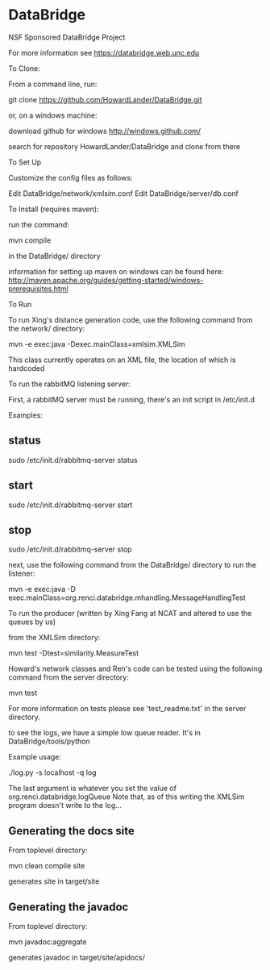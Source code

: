 DataBridge
==========

NSF Sponsored DataBridge Project

For more information see https://databridge.web.unc.edu

To Clone:

From a command line, run:

git clone https://github.com/HowardLander/DataBridge.git

or, on a windows machine:

download github for windows
http://windows.github.com/

search for repository HowardLander/DataBridge and clone from there

To Set Up

Customize the config files as follows:

Edit DataBridge/network/xmlsim.conf
Edit DataBridge/server/db.conf

To Install (requires maven):

run the command:

mvn compile

in the DataBridge/ directory

information for setting up maven on windows can be found here:
http://maven.apache.org/guides/getting-started/windows-prerequisites.html

To Run

To run Xing's distance generation code, use the following command from the network/ directory:

mvn -e exec:java -Dexec.mainClass=xmlsim.XMLSim

This class currently operates on an XML file, the location of which is hardcoded

To run the rabbitMQ listening server:

First, a rabbitMQ server must be running, there's an init script in /etc/init.d

Examples:

## status
sudo /etc/init.d/rabbitmq-server status

## start 
sudo /etc/init.d/rabbitmq-server start

## stop 
sudo /etc/init.d/rabbitmq-server stop

next, use the following command from the DataBridge/ directory to run the listener:

mvn -e exec:java -D exec.mainClass=org.renci.databridge.mhandling.MessageHandlingTest

To run the producer (written by Xing Fang at NCAT and altered to use the queues by us)

from the XMLSim directory:

mvn test -Dtest=similarity.MeasureTest

Howard's network classes and Ren's code can be tested using the following command from the server directory:

mvn test

For more information on tests please see 'test_readme.txt' in the server directory.

to see the logs, we have a simple low queue reader.  It's in DataBridge/tools/python

Example usage:

./log.py -s localhost -q log

The last argument is whatever you set the value of org.renci.databridge.logQueue 
Note that, as of this writing the XMLSim program doesn't write to the log...

## Generating the docs site

From toplevel directory:

  mvn clean compile site

generates site in target/site

## Generating the javadoc

From toplevel directory:

  mvn javadoc:aggregate

generates javadoc in target/site/apidocs/
